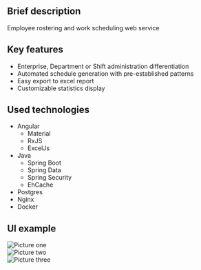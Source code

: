 ## Brief description

Employee rostering and work scheduling web service

## Key features

* Enterprise, Department or Shift administration differentiation
* Automated schedule generation with pre-established patterns
* Easy export to excel report
* Customizable statistics display

## Used technologies

* Angular
  * Material
  * RxJS
  * ExcelJs
* Java
  * Spring Boot
  * Spring Data
  * Spring Security
  * EhCache
* Postgres
* Nginx
* Docker

## UI example
![Picture one](../media/images/1.png)  
![Picture two](../media/images/2.png)  
![Picture three](../media/images/3.png)  
